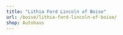 ```yaml
---
title: "Lithia Ford Lincoln of Boise"
url: /boise/lithia-ford-lincoln-of-boise/
shop: Autohaus
---
```

